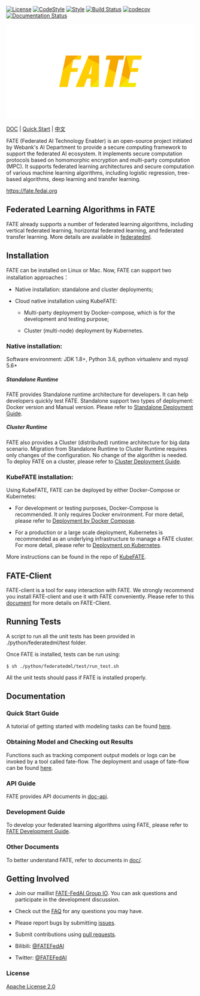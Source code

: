 [![License](https://img.shields.io/badge/License-Apache%202.0-blue.svg)](https://opensource.org/licenses/Apache-2.0) [![CodeStyle](https://img.shields.io/badge/Check%20Style-Google-brightgreen)](https://checkstyle.sourceforge.io/google_style.html) [![Style](https://img.shields.io/badge/Check%20Style-Black-black)](https://checkstyle.sourceforge.io/google_style.html) [![Build Status](https://travis-ci.org/FederatedAI/FATE.svg?branch=master)](https://travis-ci.org/FederatedAI/FATE)
[![codecov](https://codecov.io/gh/FederatedAI/FATE/branch/master/graph/badge.svg)](https://codecov.io/gh/FederatedAI/FATE)
[![Documentation Status](https://readthedocs.org/projects/fate/badge/?version=latest)](https://fate.readthedocs.io/en/latest/?badge=latest)

<div align="center">
  <img src="./doc/images/FATE_logo.png">
</div>

[DOC](./doc) | [Quick Start](./examples/pipeline/README.rst) | [中文](./README_zh.md)

FATE (Federated AI Technology Enabler) is an open-source project initiated by Webank's AI Department to provide a secure computing framework to support the federated AI ecosystem. It implements secure computation protocols based on homomorphic encryption and multi-party computation (MPC). It supports federated learning architectures and secure computation of various machine learning algorithms, including logistic regression, tree-based algorithms, deep learning and transfer learning.

<https://fate.fedai.org>


## Federated Learning Algorithms in FATE
FATE already supports a number of federated learning algorithms, including vertical federated learning, horizontal federated learning, and federated transfer learning. More details are available in [federatedml](./python/federatedml).


## Installation

FATE can be installed on Linux or Mac. Now, FATE can support two installation approaches：

* Native installation: standalone and cluster deployments;

* Cloud native installation using KubeFATE:

	- Multi-party deployment by Docker-compose, which is for the development and testing purpose;

	- Cluster (multi-node) deployment by Kubernetes.

### Native installation:
Software environment: JDK 1.8+, Python 3.6, python virtualenv and mysql 5.6+

##### Standalone Runtime
FATE provides Standalone runtime architecture for developers. It can help developers quickly test FATE. Standalone support two types of deployment: Docker version and Manual version. Please refer to [Standalone Deployment Guide](./standalone-deploy/).

##### Cluster Runtime
FATE also provides a Cluster (distributed) runtime architecture for big data scenario. Migration from Standalone Runtime to Cluster Runtime requires only changes of the configuration. No change of the algorithm is needed. To deploy FATE on a cluster, please refer to [Cluster Deployment Guide](./cluster-deploy).

### KubeFATE installation:
Using KubeFATE, FATE can be deployed by either Docker-Compose or Kubernetes:

* For development or testing purposes, Docker-Compose is recommended. It only requires Docker environment. For more detail, please refer to [Deployment by Docker Compose](https://github.com/FederatedAI/KubeFATE/tree/master/docker-deploy).

* For a production or a large scale deployment, Kubernetes is recommended as an underlying infrastructure to manage a FATE cluster. For more detail, please refer to [Deployment on Kubernetes](https://github.com/FederatedAI/KubeFATE/blob/master/k8s-deploy).

More instructions can be found in the repo of [KubeFATE](https://github.com/FederatedAI/KubeFATE).

## FATE-Client 
FATE-client is a tool for easy interaction with FATE. We strongly recommend you install FATE-client and use it with FATE conveniently. Please refer to this [document](./python/fate_client/README.rst) for more details on FATE-Client.


## Running Tests

A script to run all the unit tests has been provided in ./python/federatedml/test folder.

Once FATE is installed, tests can be run using:

```$ sh ./python/federatedml/test/run_test.sh```

All the unit tests should pass if FATE is installed properly.

## Documentation
### Quick Start Guide

A tutorial of getting started with modeling tasks can be found [here](./examples/pipeline/README.rst).

###  Obtaining Model and Checking out Results
Functions such as tracking component output models or logs can be invoked by a tool called fate-flow. The deployment and usage of fate-flow can be found [here](./python/fate_flow/README.md).

### API Guide
FATE provides API documents in [doc-api](https://fate.readthedocs.io/en/latest/?badge=latest).
### Development Guide
To develop your federated learning algorithms using FATE, please refer to [FATE Development Guide](./doc/develop_guide.rst).
### Other Documents
To better understand FATE, refer to documents in [doc/](./doc/). 

## Getting Involved

*  Join our maillist [FATE-FedAI Group IO](https://groups.io/g/Fate-FedAI). You can ask questions and participate in the development discussion.

*  Check out the [FAQ](https://github.com/FederatedAI/FATE/wiki) for any questions you may have.

*  Please report bugs by submitting [issues](https://github.com/FederatedAI/FATE/issues).

*  Submit contributions using [pull requests](https://github.com/FederatedAI/FATE/pulls).

* Bilibili: [@FATEFedAI](https://space.bilibili.com/457797601?from=search&seid=6776229889454067000)

* Twitter: [@FATEFedAI](https://twitter.com/FateFedAI)

### License
[Apache License 2.0](LICENSE)

